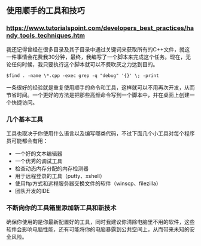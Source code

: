 ## 使用顺手的工具和技巧
### https://www.tutorialspoint.com/developers_best_practices/handy_tools_techniques.htm
我还记得曾经在很多目录及其子目录中通过关键词来获取所有的C++文件，就这一件事情会花费我30分钟，最终，我编写了一个脚本来完成这个任务。现在，无论任何时候，我只要执行这个脚本就可以不费吹灰之力达到目的。
```shell
$find . -name \*.cpp -exec grep -q "debug" '{}' \; -print
```
一条很好的经验就是重复使用顺手的命令和工具，这样就可以不用再次开发，从而节省时间。一个更好的方法是把那些高频命令写到一个脚本中，并在桌面上创建一个快捷访问。

### 几个基本工具
工具也取决于你使用什么语言以及编写哪类代码，不过下面几个小工具对每个程序员可能都会有用：
- 一个好的文本编辑器
- 一个优秀的调试工具
- 检查动态内存分配的内存检测器
- 用于远程登录的工具（putty、xshell）
- 使用ftp方式和远程服务器交换文件的软件（winscp、filezilla）
- 团队开发的IDE

### 不断向你的工具箱里添加新工具和新技术
确保你使用的是你最新配置好的工具，同时我建议你清除电脑里不用的软件，这些软件会影响电脑性能，还有可能将你的电脑暴露到公共空间上，从而带来未知的安全风险。
